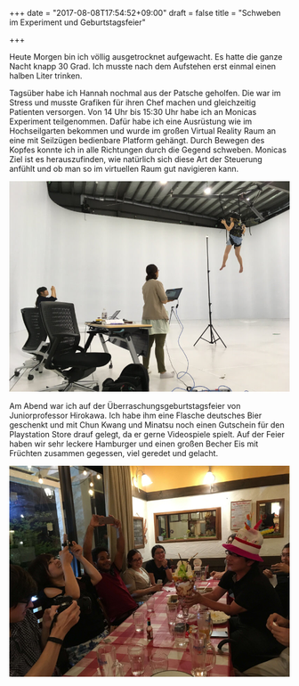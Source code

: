 +++
date = "2017-08-08T17:54:52+09:00"
draft = false
title = "Schweben im Experiment und Geburtstagsfeier"

+++

Heute Morgen bin ich völlig ausgetrocknet aufgewacht. Es hatte die ganze Nacht
knapp 30 Grad. Ich musste nach dem Aufstehen erst einmal einen halben Liter
trinken.

Tagsüber habe ich Hannah nochmal aus der Patsche geholfen. Die war im Stress und
musste Grafiken für ihren Chef machen und gleichzeitig Patienten versorgen. Von
14 Uhr bis 15:30 Uhr habe ich an Monicas Experiment teilgenommen. Dafür habe ich
eine Ausrüstung wie im Hochseilgarten bekommen und wurde im großen Virtual
Reality Raum an eine mit Seilzügen bedienbare Platform gehängt. Durch Bewegen
des Kopfes konnte ich in alle Richtungen durch die Gegend schweben. Monicas Ziel
ist es herauszufinden, wie natürlich sich diese Art der Steuerung anfühlt und ob
man so im virtuellen Raum gut navigieren kann.

![Fliegen](/img/2017_08_08/experiment.jpg)

Am Abend war ich auf der Überraschungsgeburtstagsfeier von Juniorprofessor
Hirokawa. Ich habe ihm eine Flasche deutsches Bier geschenkt und mit Chun Kwang
und Minatsu noch einen Gutschein für den Playstation Store drauf gelegt, da er
gerne Videospiele spielt. Auf der Feier haben wir sehr leckere Hamburger und
einen großen Becher Eis mit Früchten zusammen gegessen, viel geredet und
gelacht.

![Party](/img/2017_08_08/party.jpg)
